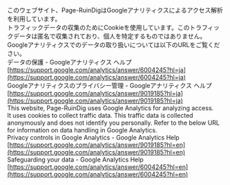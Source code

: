 このウェブサイト、Page-RuinDigはGoogleアナリティクスによるアクセス解析を利用しています。  
トラフィックデータの収集のためにCookieを使用しています。このトラフィックデータは匿名で収集されており、個人を特定するものではありません。Googleアナリティクスでのデータの取り扱いについては以下のURLをご覧ください。  
データの保護 - Googleアナリティクス ヘルプ  
[https://support.google.com/analytics/answer/6004245?hl=ja](https://support.google.com/analytics/answer/6004245?hl=ja)  
Googleアナリティクスのプライバシー管理 - Googleアナリティクス ヘルプ  
[https://support.google.com/analytics/answer/9019185?hl=ja](https://support.google.com/analytics/answer/9019185?hl=ja)  
This website, Page-RuinDig uses Google Analytics for analyzing access.  
It uses cookies to collect traffic data. This traffic data is collected anonymously and does not identify you personally. Refer to the below URL for information on data handling in Google Analytics.  
Privacy controls in Google Analytics - Google Analytics Help  
[https://support.google.com/analytics/answer/9019185?hl=en](https://support.google.com/analytics/answer/9019185?hl=en)  
Safeguarding your data - Google Analytics Help  
[https://support.google.com/analytics/answer/6004245?hl=en](https://support.google.com/analytics/answer/6004245?hl=en)  
